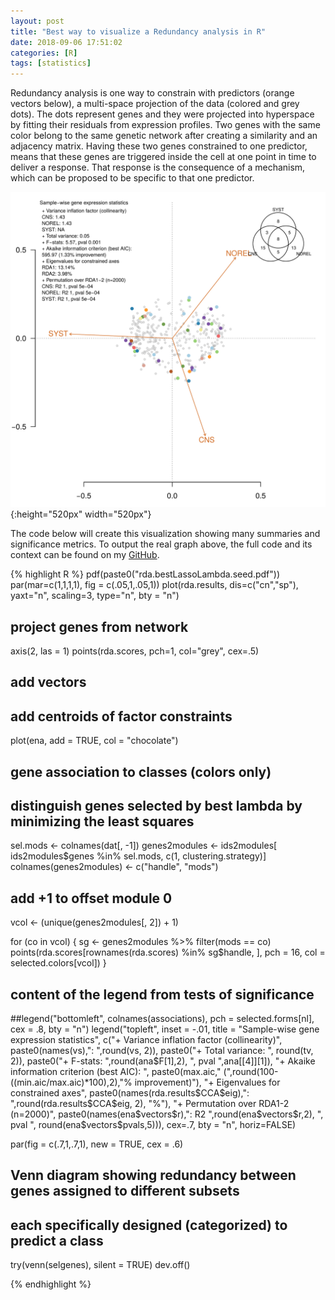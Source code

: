 ```yaml
---
layout: post
title: "Best way to visualize a Redundancy analysis in R"
date: 2018-09-06 17:51:02
categories: [R]
tags: [statistics]
---
```


Redundancy analysis is one way to constrain with predictors (orange vectors below), a multi-space projection of the data (colored and grey dots).
The dots represent genes and they were projected into hyperspace by fitting their residuals from expression profiles.
Two genes with the same color belong to the same genetic network after creating a similarity and an adjacency matrix.
Having these two genes constrained to one predictor, means that these genes are triggered inside the cell at one point in time to deliver a response.
That response is the consequence of a mechanism, which can be proposed to be specific to that one predictor.


![Redundancy analysis](/assets/2018/rda-lasso.png){:height="520px" width="520px"}


The code below will create this visualization showing many summaries and significance metrics.
To output the real graph above, the full code and its context can be found on my [GitHub][github].


{% highlight R %}
pdf(paste0("rda.bestLassoLambda.seed.pdf"))
par(mar=c(1,1,1,1), fig = c(.05,1,.05,1))
plot(rda.results, dis=c("cn","sp"), yaxt="n", scaling=3, type="n", bty = "n")

## project genes from network
axis(2, las = 1)
points(rda.scores, pch=1, col="grey", cex=.5)

## add vectors
## add centroids of factor constraints
plot(ena, add = TRUE, col = "chocolate")

## gene association to classes (colors only)
## distinguish genes selected by best lambda by minimizing the least squares
sel.mods <- colnames(dat[, -1])
genes2modules <- ids2modules[ ids2modules$genes %in% sel.mods, c(1, clustering.strategy)]
colnames(genes2modules) <- c("handle", "mods")

## add +1 to offset module 0
vcol <- (unique(genes2modules[, 2]) + 1)

for (co in vcol) {
    sg <- genes2modules %>%
        filter(mods == co)
    points(rda.scores[rownames(rda.scores) %in% sg$handle, ],
           pch = 16,
           col = selected.colors[vcol])
}

## content of the legend from tests of significance
##legend("bottomleft", colnames(associations), pch = selected.forms[nl], cex = .8, bty = "n")
legend("topleft",
       inset = -.01,
       title = "Sample-wise gene expression statistics",
       c("+ Variance inflation factor (collinearity)",
         paste0(names(vs),": ",round(vs, 2)),
         paste0("+ Total variance: ", round(tv, 2)),
         paste0("+ F-stats: ",round(ana$F[1],2), ", pval ",ana[[4]][1]),
         "+ Akaike information criterion (best AIC): ",
         paste0(max.aic," (",round(100-((min.aic/max.aic)*100),2),"% improvement)"),
         "+ Eigenvalues for constrained axes",
         paste0(names(rda.results$CCA$eig),": ",round(rda.results$CCA$eig, 2), "%"),
         "+ Permutation over RDA1-2 (n=2000)",
         paste0(names(ena$vectors$r),": R2 ",round(ena$vectors$r,2), ", pval ", round(ena$vectors$pvals,5))),
       cex=.7,
       bty = "n",
       horiz=FALSE)

par(fig = c(.7,1,.7,1), new = TRUE, cex = .6)
## Venn diagram showing redundancy between genes assigned to different subsets
## each specifically designed (categorized) to predict a class
try(venn(selgenes), silent = TRUE)
dev.off()

{% endhighlight %}


[github]: https://github.com/neocruiser/pipelines/blob/fdcc9ba8cfd7ff6fd25600e0fe61ad4f9e9a37b8/r/classification.R#L812

